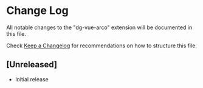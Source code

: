 # Change Log

All notable changes to the "dg-vue-arco" extension will be documented in this file.

Check [Keep a Changelog](http://keepachangelog.com/) for recommendations on how to structure this file.

## [Unreleased]

- Initial release